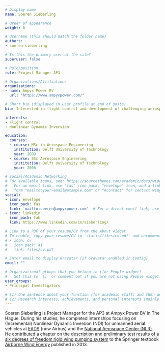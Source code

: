 ```yaml
---
# Display name
name: Soeren Sieberling

# Order of appearance
weight: 8

# Username (this should match the folder name)
authors:
- soeren-sieberling

# Is this the primary user of the site?
superuser: false

# Role/position
role: Project Manager AP3

# Organizations/Affiliations
organizations:
- name: Ampyx Power BV
  url: "https://www.ampyxpower.com/"

# Short bio (displayed in user profile at end of posts)
bio: Interested in flight control and development of challenging aerospace projects.

interests:
- Flight control
- Nonlinear Dynamic Inversion

education:
  courses:
  - course: MSc in Aerospace Engineering
    institution: Delft University of Technology
    year: 2009
  - course: BSc Aerospace Engineering
    institution: Delft University of Technology
    year: 2006

# Social/Academic Networking
# For available icons, see: https://sourcethemes.com/academic/docs/widgets/#icons
#   For an email link, use "fas" icon pack, "envelope" icon, and a link in the
#   form "mailto:your-email@example.com" or "#contact" for contact widget.
social:
- icon: envelope
  icon_pack: fas
  link: 'mailto:soeren@ampyxpower.com'  # For a direct email link, use "mailto:test@example.org".
- icon: linkedin
  icon_pack: fab
  link: https://www.linkedin.com/in/sieberling/

# Link to a PDF of your resume/CV from the About widget.
# To enable, copy your resume/CV to `static/files/cv.pdf` and uncomment the lines below.  
# - icon: cv
#   icon_pack: ai
#   link: files/cv.pdf

# Enter email to display Gravatar (if Gravatar enabled in Config)
email: ""

# Organizational groups that you belong to (for People widget)
#   Set this to `[]` or comment out if you are not using People widget.  
user_groups:
- Principal Investigators

# (1) One sentence about your function (for academic staff) and then another sentence about your role(s) within the training network
# (2) Research interests, achievements, and personal interests (mainly for researchers)
---
```


Soeren Sieberling is Project Manager for the AP3 at Ampyx Power BV in The Hague. During his studies, he completed internships focusing on (Incremental) Nonlinear Dynamic Inversion (NDI) for unmanned aerial vehicles at [EADS](https://en.wikipedia.org/wiki/European_Aeronautic_Defence_and_Space_Company) (now Airbus) and the [National Aerospace Center (NLR)](https://www.nlr.org/). He contributed a chapter on the [description and preliminary test results of a six degrees of freedom rigid wing pumping system](https://doi.org/10.1007/978-3-642-39965-7_26) to the Springer textbook [Airborne Wind Energy](https://doi.org/10.1007/978-3-642-39965-7) published in 2013.
